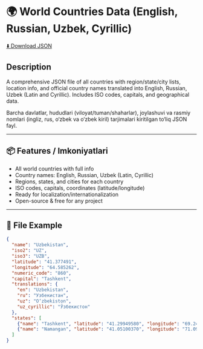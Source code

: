 # 🌍 World Countries Data (English, Russian, Uzbek, Cyrillic)

[⬇️ Download JSON](./world-countries-uz-translations.json)

## Description

A comprehensive JSON file of all countries with region/state/city lists, location info, and official country names translated into English, Russian, Uzbek (Latin and Cyrillic). Includes ISO codes, capitals, and geographical data.

Barcha davlatlar, hududlari (viloyat/tuman/shaharlar), joylashuvi va rasmiy nomlari (ingliz, rus, o‘zbek va o‘zbek kiril) tarjimalari kiritilgan to‘liq JSON fayl.

---

## 📦 Features / Imkoniyatlari

- All world countries with full info
- Country names: English, Russian, Uzbek (Latin, Cyrillic)
- Regions, states, and cities for each country
- ISO codes, capitals, coordinates (latitude/longitude)
- Ready for localization/internationalization
- Open-source & free for any project

---

## 📂 File Example

```json
{
  "name": "Uzbekistan",
  "iso2": "UZ",
  "iso3": "UZB",
  "latitude": "41.377491",
  "longitude": "64.585262",
  "numeric_code": "860",
  "capital": "Tashkent",
  "translations": {
    "en": "Uzbekistan",
    "ru": "Узбекистан",
    "uz": "O‘zbekiston",
    "uz_cyrillic": "Ўзбекистон"
  },
  "states": [
    {"name": "Tashkent", "latitude": "41.29949580", "longitude": "69.24007340"},
    {"name": "Namangan", "latitude": "41.05100370", "longitude": "71.09731700"}
  ]
}

